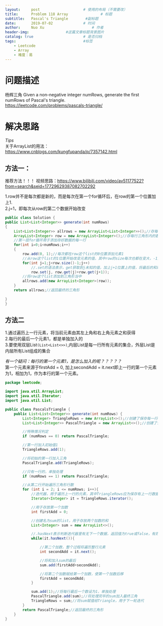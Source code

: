 ```yaml
---
layout:     post   				    # 使用的布局（不需要改）
title:      Problem 118 Array				# 标题 
subtitle:   Pascal's Triangle        #副标题
date:       2019-07-02				# 时间
author:     Nuo Xu 						# 作者
header-img:              	#这篇文章标题背景图片
catalog: true 						# 是否归档
tags:								#标签
    - Leetcode
    - Array
    - 难度：易
---
```

# 问题描述
杨辉三角 Given a non-negative integer numRows, generate the first numRows of Pascal's triangle.  
https://leetcode.com/problems/pascals-triangle/
# 解决思路
*Tips*  
关于ArrayList的用法：https://www.cnblogs.com/kungfupanda/p/7357142.html
## 方法一：
推荐方法！！！
视频思路：https://www.bilibili.com/video/av51177522?from=search&seid=17729629387082702292

1.row并不是每次都是新的，而是每次在第一个for循环后，在row的第一个位置加上1.  
2.j=1，即每次从row的第二个数据开始改变

```java
public class Solution {
public List<List<Integer>> generate(int numRows)
{
	List<List<Integer>> allrows = new ArrayList<List<Integer>>();//存每行list
	ArrayList<Integer> row = new ArrayList<Integer>();//存每行三角形内的数据
    //第一层for循环用于添加存好数据的每一行
	for(int i=0;i<numRows;i++)
	{
		row.add(0, 1);//每次都在row这个list的0位置添加元素1
        //从row这个list的1位置开始改变元素的值，其中row的size每次也都在变大，-1是为了不改变最后的那个元素1
		for(int j=1;j<row.size()-1;j++)
            //.set的语法表示，get获取到j未知的值，加上j+1位置上的值，将最后的和赋给j位置的元素
			row.set(j, row.get(j)+row.get(j+1));
        //将row这个list添加到三角形当中
		allrows.add(new ArrayList<Integer>(row));
	}
	return allrows;//返回最终的三角形
	
}
}
```
## 方法二
1.通过遍历上一行元素，将当前元素由其左上角和右上角元素之和获得  
2.每行的最后一个元素1，都是单独加入的  
3.要使用双层List`(List<List<>>)`,内层List是每一行所有元素的集合，外层List是内层所有List组成的集合 

*有一个疑问：每行的第一个元素1，是怎么加入的呢？？？？？*  
第一个元素来源于firstAdd = 0, 加上secondAdd = it.next即上一行的第一个元素为1，相加为1，作为本行的第一个元素。

```java
package leetcode;

import java.util.ArrayList;
import java.util.Iterator;
import java.util.List;

public class PascalsTriangle {
    public List<List<Integer>> generate(int numRows) {
        List<Integer> TriangleRows = new ArrayList<>();//创建了保存每一行内数据的list
        List<List<Integer>> PascalTriangle = new ArrayList<>();//创建了保存每一行list的list

        //特殊情况判定
        if (numRows == 0) return PascalTriangle;

        //第一行加入初始值1
        TriangleRows.add(1);

        //将初始的第一行加入三角
        PascalTriangle.add(TriangleRows);

        //只有一行的，单独处理
        if (numRows == 1) return PascalTriangle;

        //从第二行开始遍历三角形行数
        for (int i = 2; i <= numRows; i++){
            //迭代器，用于遍历上一行的元素，其中TriangleRows应为保存有上一行数据的list
            Iterator<Integer> it = TriangleRows.iterator();

            //用于存放第一个加数
            int firstAdd = 0;

            //创建名为sum的list，用于存放两个加数的和
            List<Integer> sum = new ArrayList<>();

            //.hasNext表示判断迭代器里有无下一个数据，返回值为true或false，有则执行循环
            while(it.hasNext()){

                //第二个加数，整个过程将遍历整行元素
                int secondAdd = it.next();

                //将和加入sum的最后
                sum.add(firstAdd+secondAdd);

                //将第二个加数赋给第一个加数，使第一个加数后移
                firstAdd = secondAdd;
            }

            sum.add(1);//将每行最后一个数设为1，单独处理
            PascalTriangle.add(sum);//将处理完毕的sum加入最终三角
            TriangleRows = sum;//将sum赋值给Triangle，用于下一轮迭代
        }
        return PascalTriangle;//返回最终的三角形
    }
}
```


